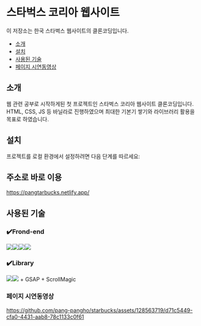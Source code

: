 # 스타벅스 코리아 웹사이트

이 저장소는 한국 스타벅스 웹사이트의 클론코딩입니다. 


- [소개](#소개)
- [설치](#설치)
- [사용된 기술](#사용된-기술)
- [페이지 시연동영상](#페이지-시연동영상)
## 소개

웹 관련 공부로 시작하게된 첫 프로젝트인 스타벅스 코리아 웹사이트 클론코딩입니다. HTML, CSS, JS 등 바닐라로 진행하였으며 최대한 기본기 쌓기와 라이브러리 활용을 목표로 하였습니다.


## 설치

프로젝트를 로컬 환경에서 설정하려면 다음 단계를 따르세요:

## 주소로 바로 이용

https://pangtarbucks.netlify.app/


## 사용된 기술

### ✔️Frond-end
<img src="https://img.shields.io/badge/HTML5-61DAFB?style=for-the-badge&logo=HTML5&logoColor=black"><img src="https://img.shields.io/badge/Css-1572B6?style=for-the-badge&logo=Css&logoColor=white"><img src="https://img.shields.io/badge/javascript-F7DF1E?style=for-the-badge&logo=javascript&logoColor=white"><img src="https://img.shields.io/badge/netlify-00C7B7?style=for-the-badge&logo=netlify&logoColor=white">

### ✔️Library
<img src ="https://img.shields.io/badge/Lodash-3492FF?style=for-the-badge&logo=Lodash&logoColor=black"/><img src="https://img.shields.io/badge/swiper-6332F6?style=for-the-badge&logo=swiper&logoColor=yellow"> + GSAP + ScrollMagic

### 페이지 시연동영상

https://github.com/pang-pangho/starbucks/assets/128563719/d71c5449-cfa0-4431-aab8-78c1133c0f61



